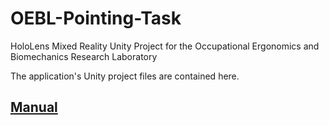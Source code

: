 # OEBL-Pointing-Task
HoloLens Mixed Reality Unity Project for the Occupational Ergonomics and Biomechanics Research Laboratory 

The application's Unity project files are contained here.

## [Manual](manual.pdf)
